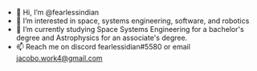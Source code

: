 - 👋 Hi, I’m @fearlessindian
- 👀 I’m interested in space, systems engineering, software, and robotics
- 🌱 I’m currently studying Space Systems Engineering for a bachelor's degree and Astrophysics for an associate's degree.
- 📫 Reach me on discord fearlessidian#5580 or email jacobo.work4@gmail.com

<!---
fearlessindian/fearlessindian is a ✨ special ✨ repository because its `README.md` (this file) appears on your GitHub profile.
You can click the Preview link to take a look at your changes.
--->
